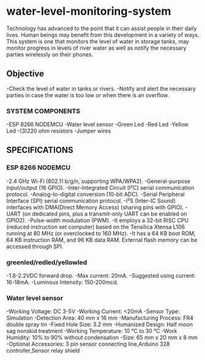 # water-level-monitoring-system
Technology has advanced to the point that it can assist people in their daily lives. Human beings may benefit from this development in a variety of ways. This system is one that monitors the level of water in storage tanks, may monitor progress in levels of river water as well as notify the necessary parties wirelessly on their phones. 

## Objective
 -Check the level of water in tanks or rivers.
 -Notify and alert the necessary parties in case the water is too low or when there is an overflow.

### SYSTEM COMPONENTS
-ESP 8266 NODEMCU
-Water level sensor
-Green Led
-Red Led
-Yellow Led
-(3)220 ohm resistors
-Jumper wires

## SPECIFICATIONS
 ### ESP 8266 NODEMCU
   -2.4 GHz Wi-Fi (802.11 b/g/n, supporting WPA/WPA2).
   -General-purpose input/output (16 GPIO).
   -Inter-Integrated Circuit (I²C) serial communication protocol.
   -Analog-to-digital conversion (10-bit ADC).
   -Serial Peripheral Interface (SPI) serial communication protocol.
   -I²S (Inter-IC Sound) interfaces with DMA(Direct Memory Access) (sharing pins with GPIO).
   -UART (on dedicated pins, plus a transmit-only UART can be enabled on GPIO2).
   -Pulse-width modulation (PWM).
   -It employs a 32-bit RISC CPU (reduced instruction set computer) based on the Tensilica Xtensa L106 running at 80 MHz (or overclocked to 160 MHz).
   -It has a 64 KB boot ROM, 64 KB instruction RAM, and 96 KB data RAM. External flash memory can be accessed through SPI.
 
 ### greenled/redled/yellowled
   -1.8-2.2VDC forward drop.
   -Max current: 20mA.
   -Suggested using current: 16-18mA.
   -Luminous Intensity: 150-200mcd.
   
 ### Water level sensor
   -Working Voltage: DC 3-5V
   -Working Current: <20mA
   -Sensor Type: Simulation
   -Detection Area: 40 mm x 16 mm
   -Manufacturing Process: FR4 double spray tin
   -Fixed Hole Size: 3.2 mm
   -Humanized Design: Half moon sag nonskid treatment
   -Working Temperature: 10 °C to 30 °C
   -Work Humidity: 10% to 90% without condensation
   -Size: 65 mm x 20 mm x 8 mm
   -Optional Accessories: 3 pin sensor connecting line,Arduino 328 controller,Sensor relay shield
   
